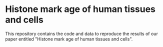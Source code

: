# Histone mark age of human tissues and cells
This repository contains the code and data to reproduce the results of our paper entitled "Histone mark age of human tissues and cells". 
